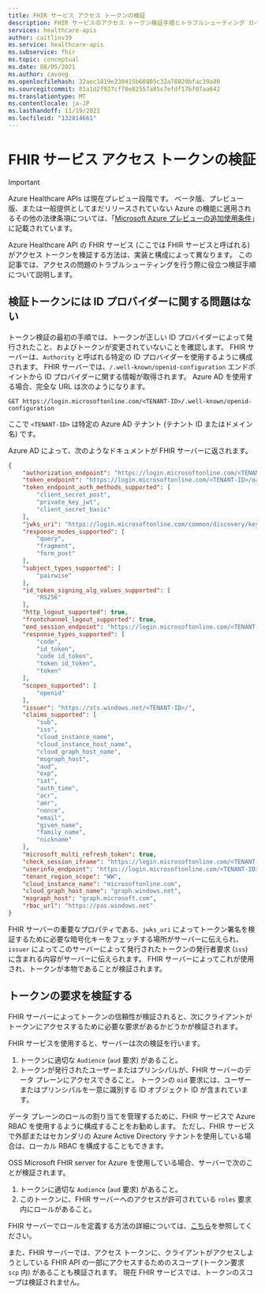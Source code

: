 ```yaml
---
title: FHIR サービス アクセス トークンの検証
description: FHIR サービスのアクセス トークン検証手順とトラブルシューティング ガイド
services: healthcare-apis
author: caitlinv39
ms.service: healthcare-apis
ms.subservice: fhir
ms.topic: conceptual
ms.date: 08/05/2021
ms.author: cavoeg
ms.openlocfilehash: 32aec1819e230415b60805c32a78820bfac39a80
ms.sourcegitcommit: 81a1d2f927cf78e82557a85c7efdf17bf07aa642
ms.translationtype: MT
ms.contentlocale: ja-JP
ms.lasthandoff: 11/19/2021
ms.locfileid: "132814661"
---
```

# <a name="fhir-service-access-token-validation"></a>FHIR サービス アクセス トークンの検証

> [!IMPORTANT]
> Azure Healthcare APIs は現在プレビュー段階です。 ベータ版、プレビュー版、または一般提供としてまだリリースされていない Azure の機能に適用されるその他の法律条項については、「[Microsoft Azure プレビューの追加使用条件](https://azure.microsoft.com/support/legal/preview-supplemental-terms/)」に記載されています。

Azure Healthcare API の FHIR サービス (ここでは FHIR サービスと呼ばれる) がアクセス トークンを検証する方法は、実装と構成によって異なります。 この記事では、アクセスの問題のトラブルシューティングを行う際に役立つ検証手順について説明します。

## <a name="validate-token-has-no-issues-with-identity-provider"></a>検証トークンには ID プロバイダーに関する問題はない

トークン検証の最初の手順では、トークンが正しい ID プロバイダーによって発行されたこと、およびトークンが変更されていないことを確認します。 FHIR サーバーは、`Authority` と呼ばれる特定の ID プロバイダーを使用するように構成されます。 FHIR サーバーでは、`/.well-known/openid-configuration` エンドポイントから ID プロバイダーに関する情報が取得されます。 Azure AD を使用する場合、完全な URL は次のようになります。

```
GET https://login.microsoftonline.com/<TENANT-ID>/.well-known/openid-configuration
```

ここで `<TENANT-ID>` は特定の Azure AD テナント (テナント ID またはドメイン名) です。

Azure AD によって、次のようなドキュメントが FHIR サーバーに返されます。

```json
{
    "authorization_endpoint": "https://login.microsoftonline.com/<TENANT-ID>/oauth2/authorize",
    "token_endpoint": "https://login.microsoftonline.com/<TENANT-ID>/oauth2/token",
    "token_endpoint_auth_methods_supported": [
        "client_secret_post",
        "private_key_jwt",
        "client_secret_basic"
    ],
    "jwks_uri": "https://login.microsoftonline.com/common/discovery/keys",
    "response_modes_supported": [
        "query",
        "fragment",
        "form_post"
    ],
    "subject_types_supported": [
        "pairwise"
    ],
    "id_token_signing_alg_values_supported": [
        "RS256"
    ],
    "http_logout_supported": true,
    "frontchannel_logout_supported": true,
    "end_session_endpoint": "https://login.microsoftonline.com/<TENANT-ID>/oauth2/logout",
    "response_types_supported": [
        "code",
        "id_token",
        "code id_token",
        "token id_token",
        "token"
    ],
    "scopes_supported": [
        "openid"
    ],
    "issuer": "https://sts.windows.net/<TENANT-ID>/",
    "claims_supported": [
        "sub",
        "iss",
        "cloud_instance_name",
        "cloud_instance_host_name",
        "cloud_graph_host_name",
        "msgraph_host",
        "aud",
        "exp",
        "iat",
        "auth_time",
        "acr",
        "amr",
        "nonce",
        "email",
        "given_name",
        "family_name",
        "nickname"
    ],
    "microsoft_multi_refresh_token": true,
    "check_session_iframe": "https://login.microsoftonline.com/<TENANT-ID>/oauth2/checksession",
    "userinfo_endpoint": "https://login.microsoftonline.com/<TENANT-ID>/openid/userinfo",
    "tenant_region_scope": "WW",
    "cloud_instance_name": "microsoftonline.com",
    "cloud_graph_host_name": "graph.windows.net",
    "msgraph_host": "graph.microsoft.com",
    "rbac_url": "https://pas.windows.net"
}
``` 
FHIR サーバーの重要なプロパティである、`jwks_uri` によってトークン署名を検証するために必要な暗号化キーをフェッチする場所がサーバーに伝えられ、`issuer` によってこのサーバーによって発行されたトークンの発行者要求 (`iss`) に含まれる内容がサーバーに伝えられます。 FHIR サーバーによってこれが使用され、トークンが本物であることが検証されます。

## <a name="validate-claims-of-the-token"></a>トークンの要求を検証する

FHIR サーバーによってトークンの信頼性が検証されると、次にクライアントがトークンにアクセスするために必要な要求があるかどうかが検証されます。

FHIR サービスを使用すると、サーバーは次の検証を行います。

1. トークンに適切な `Audience` (`aud` 要求) があること。
1. トークンが発行されたユーザーまたはプリンシパルが、FHIR サーバーのデータ プレーンにアクセスできること。 トークンの `oid` 要求には、ユーザーまたはプリンシパルを一意に識別する ID オブジェクト ID が含まれています。

データ プレーンのロールの割り当てを管理するために、FHIR サービスで Azure RBAC を使用するように構成することをお勧めします。 ただし、FHIR サービスで外部またはセカンダリの Azure Active Directory テナントを使用している場合は、ローカル RBAC を構成することもできます。 

OSS Microsoft FHIR server for Azure を使用している場合、サーバーで次のことが検証されます。

1. トークンに適切な `Audience` (`aud` 要求) があること。
1. このトークンに、FHIR サーバーへのアクセスが許可されている `roles` 要求内にロールがあること。

FHIR サーバーでロールを定義する方法の詳細については、[こちら](https://github.com/microsoft/fhir-server/blob/master/docs/Roles.md)を参照してください。

また、FHIR サーバーでは、アクセス トークンに、クライアントがアクセスしようとしている FHIR API の一部にアクセスするためのスコープ (トークン要求 `scp` 内) があることも検証されます。 現在 FHIR サービスでは、トークンのスコープは検証されません。
